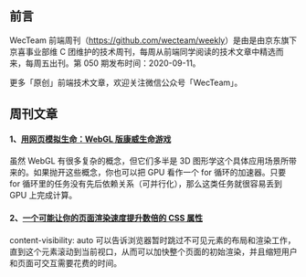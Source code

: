 ## 前言

WecTeam 前端周刊（<https://github.com/wecteam/weekly>）是由是由京东旗下京喜事业部维 C 团维护的技术周刊，每周从前端同学阅读的技术文章中精选而来，每周五出刊。第 050 期发布时间：2020-09-11。

更多「原创」前端技术文章，欢迎关注微信公众号「WecTeam」。

## 周刊文章

#### 1、[用网页模拟生命：WebGL 版康威生命游戏](https://juejin.im/post/6864800559396814862)

虽然 WebGL 有很多复杂的概念，但它们多半是 3D 图形学这个具体应用场景所带来的。如果抛开这些概念，你也可以把 GPU 看作一个 for 循环的加速器。只要 for 循环里的任务没有先后依赖关系（可并行化），那么这类任务就很容易丢到 GPU 上完成计算。

#### 2、[一个可能让你的页面渲染速度提升数倍的 CSS 属性](https://mp.weixin.qq.com/s/IG9xt25Jj_KHkYnUNZsXdw)

content-visibility: auto 可以告诉浏览器暂时跳过不可见元素的布局和渲染工作，直到这个元素滚动到当前视口，从而可以加快整个页面的初始渲染，并且缩短用户和页面可交互需要花费的时间。